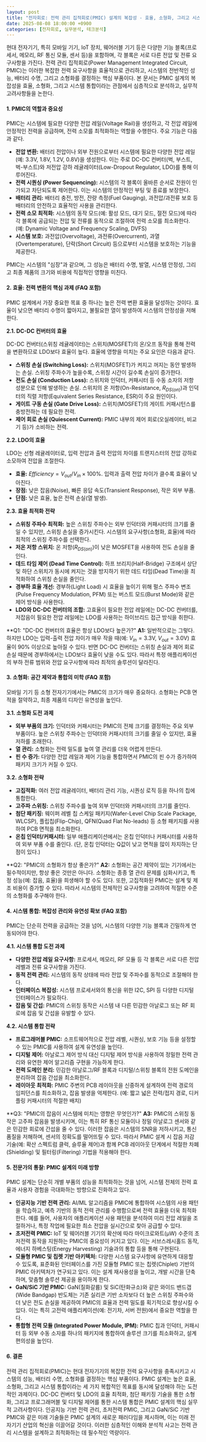 ```yaml
---
layout: post
title: "전자회로: 전력 관리 집적회로(PMIC) 설계의 복잡성 - 효율, 소형화, 그리고 시스템 통합 (확장판)"
date: 2025-08-08 18:00:00 +0900
categories: [전자회로, 실무분석, 테크분석]
---
```


현대 전자기기, 특히 모바일 기기, IoT 장치, 웨어러블 기기 등은 다양한 기능 블록(프로세서, 메모리, RF 통신 모듈, 센서 등)을 포함하며, 각 블록은 서로 다른 전압 및 전류 요구사항을 가진다. 전력 관리 집적회로(Power Management Integrated Circuit, PMIC)는 이러한 복잡한 전력 요구사항을 효율적으로 관리하고, 시스템의 전반적인 성능, 배터리 수명, 그리고 소형화를 결정하는 핵심 부품이다. 본 문서는 PMIC 설계의 복잡성을 효율, 소형화, 그리고 시스템 통합이라는 관점에서 심층적으로 분석하고, 실무적 고려사항들을 논한다.

#### 1. PMIC의 역할과 중요성

PMIC는 시스템에 필요한 다양한 전압 레일(Voltage Rail)을 생성하고, 각 전압 레일에 안정적인 전력을 공급하며, 전력 소모를 최적화하는 역할을 수행한다. 주요 기능은 다음과 같다.

*   **전압 변환:** 배터리 전압이나 외부 전원으로부터 시스템에 필요한 다양한 전압 레일(예: 3.3V, 1.8V, 1.2V, 0.8V)을 생성한다. 이는 주로 DC-DC 컨버터(벅, 부스트, 벅-부스트)와 저전압 강하 레귤레이터(Low-Dropout Regulator, LDO)를 통해 이루어진다.
*   **전력 시퀀싱 (Power Sequencing):** 시스템의 각 블록이 올바른 순서로 전원이 인가되고 차단되도록 제어한다. 이는 시스템의 안정적인 부팅 및 종료를 보장한다.
*   **배터리 관리:** 배터리 충전, 방전, 잔량 측정(Fuel Gauging), 과전압/과전류 보호 등 배터리의 안전하고 효율적인 사용을 관리한다.
*   **전력 소모 최적화:** 시스템의 동작 모드(예: 활성 모드, 대기 모드, 절전 모드)에 따라 각 블록에 공급되는 전압 및 전류를 동적으로 조절하여 전력 소모를 최소화한다. (예: Dynamic Voltage and Frequency Scaling, DVFS)
*   **시스템 보호:** 과전압(Overvoltage), 과전류(Overcurrent), 과열(Overtemperature), 단락(Short Circuit) 등으로부터 시스템을 보호하는 기능을 제공한다.

PMIC는 시스템의 "심장"과 같으며, 그 성능은 배터리 수명, 발열, 시스템 안정성, 그리고 최종 제품의 크기와 비용에 직접적인 영향을 미친다.

#### 2. 효율: 전력 변환의 핵심 과제 (FAQ 포함)

PMIC 설계에서 가장 중요한 목표 중 하나는 높은 전력 변환 효율을 달성하는 것이다. 효율이 낮으면 배터리 수명이 짧아지고, 불필요한 열이 발생하여 시스템의 안정성을 저해한다.

**2.1. DC-DC 컨버터의 효율**

DC-DC 컨버터(스위칭 레귤레이터)는 스위치(MOSFET)의 온/오프 동작을 통해 전력을 변환하므로 LDO보다 효율이 높다. 효율에 영향을 미치는 주요 요인은 다음과 같다.

*   **스위칭 손실 (Switching Loss):** 스위치(MOSFET)가 켜지고 꺼지는 동안 발생하는 손실. 스위칭 주파수가 높을수록, 스위칭 시간이 길수록 손실이 증가한다.
*   **전도 손실 (Conduction Loss):** 스위치와 인덕터, 커패시터 등 수동 소자의 저항 성분으로 인해 발생하는 손실. 스위치의 온 저항(On-Resistance, $R_{DS(on)}$)과 인덕터의 직렬 저항(Equivalent Series Resistance, ESR)이 주요 원인이다.
*   **게이트 구동 손실 (Gate Drive Loss):** 스위치(MOSFET)의 게이트 커패시턴스를 충방전하는 데 필요한 전력.
*   **제어 회로 손실 (Quiescent Current):** PMIC 내부의 제어 회로(오실레이터, 비교기 등)가 소비하는 전력.

**2.2. LDO의 효율**

LDO는 선형 레귤레이터로, 입력 전압과 출력 전압의 차이를 트랜지스터의 전압 강하로 소모하여 전압을 조절한다.

*   **효율:** $Efficiency = V_{out} / V_{in} \times 100\%$. 입력과 출력 전압 차이가 클수록 효율이 낮아진다.
*   **장점:** 낮은 잡음(Noise), 빠른 응답 속도(Transient Response), 작은 외부 부품.
*   **단점:** 낮은 효율, 높은 전력 손실(열 발생).

**2.3. 효율 최적화 전략**

*   **스위칭 주파수 최적화:** 높은 스위칭 주파수는 외부 인덕터와 커패시터의 크기를 줄일 수 있지만, 스위칭 손실을 증가시킨다. 시스템의 요구사항(소형화, 효율)에 따라 최적의 스위칭 주파수를 선택한다.
*   **저온 저항 스위치:** 온 저항($R_{DS(on)}$)이 낮은 MOSFET을 사용하여 전도 손실을 줄인다.
*   **데드 타임 제어 (Dead Time Control):** 하프 브리지(Half-Bridge) 구조에서 상단 및 하단 스위치가 동시에 켜지는 것을 방지하기 위한 데드 타임(Dead Time)을 최적화하여 스위칭 손실을 줄인다.
*   **경부하 효율 개선:** 경부하(Light Load) 시 효율을 높이기 위해 펄스 주파수 변조(Pulse Frequency Modulation, PFM) 또는 버스트 모드(Burst Mode)와 같은 제어 방식을 사용한다.
*   **LDO와 DC-DC 컨버터의 조합:** 고효율이 필요한 전압 레일에는 DC-DC 컨버터를, 저잡음이 필요한 전압 레일에는 LDO를 사용하는 하이브리드 접근 방식을 취한다.

**Q1: "DC-DC 컨버터의 효율은 항상 LDO보다 높은가?"
**A1:** 일반적으로는 그렇다. 하지만 LDO는 입력-출력 전압 차이가 매우 작을 때(예: $V_{in} = 3.3\text{V}$, $V_{out} = 3.0\text{V}$) 효율이 90% 이상으로 높아질 수 있다. 반면 DC-DC 컨버터는 스위칭 손실과 제어 회로 손실 때문에 경부하에서는 LDO보다 효율이 낮을 수도 있다. 따라서 특정 애플리케이션의 부하 전류 범위와 전압 요구사항에 따라 최적의 솔루션이 달라진다.

#### 3. 소형화: 공간 제약과 통합의 미학 (FAQ 포함)

모바일 기기 등 소형 전자기기에서는 PMIC의 크기가 매우 중요하다. 소형화는 PCB 면적을 절약하고, 최종 제품의 디자인 유연성을 높인다.

**3.1. 소형화 도전 과제**

*   **외부 부품의 크기:** 인덕터와 커패시터는 PMIC의 전체 크기를 결정하는 주요 외부 부품이다. 높은 스위칭 주파수는 인덕터와 커패시터의 크기를 줄일 수 있지만, 효율 저하를 초래한다.
*   **열 관리:** 소형화는 전력 밀도를 높여 열 관리를 더욱 어렵게 만든다.
*   **핀 수 증가:** 다양한 전압 레일과 제어 기능을 통합하면서 PMIC의 핀 수가 증가하여 패키지 크기가 커질 수 있다.

**3.2. 소형화 전략**

*   **고집적화:** 여러 전압 레귤레이터, 배터리 관리 기능, 시퀀싱 로직 등을 하나의 칩에 통합한다.
*   **고주파 스위칭:** 스위칭 주파수를 높여 외부 인덕터와 커패시터의 크기를 줄인다.
*   **첨단 패키징:** 웨이퍼 레벨 칩 스케일 패키지(Wafer-Level Chip Scale Package, WLCSP), 플립칩(Flip-Chip), QFN(Quad Flat No-leads) 등 소형 패키지를 사용하여 PCB 면적을 최소화한다.
*   **온칩 인덕터/커패시터:** 일부 애플리케이션에서는 온칩 인덕터나 커패시터를 사용하여 외부 부품 수를 줄인다. (단, 온칩 인덕터는 Q값이 낮고 면적을 많이 차지하는 단점이 있다.)

**Q2: "PMIC의 소형화가 항상 좋은가?"
**A2:** 소형화는 공간 제약이 있는 기기에서는 필수적이지만, 항상 좋은 것만은 아니다. 소형화는 종종 열 관리 문제를 심화시키고, 특정 성능(예: 잡음, 효율)을 희생해야 할 수도 있다. 또한, 고집적화된 PMIC는 설계 및 제조 비용이 증가할 수 있다. 따라서 시스템의 전체적인 요구사항을 고려하여 적절한 수준의 소형화를 추구해야 한다.

#### 4. 시스템 통합: 복잡성 관리와 유연성 확보 (FAQ 포함)

PMIC는 단순히 전력을 공급하는 것을 넘어, 시스템의 다양한 기능 블록과 긴밀하게 연동되어야 한다.

**4.1. 시스템 통합 도전 과제**

*   **다양한 전압 레일 요구사항:** 프로세서, 메모리, RF 모듈 등 각 블록은 서로 다른 전압 레벨과 전류 요구사항을 가진다.
*   **동적 전력 관리:** 시스템의 동작 상태에 따라 전압 및 주파수를 동적으로 조절해야 한다.
*   **인터페이스 복잡성:** 시스템 프로세서와의 통신을 위한 I2C, SPI 등 다양한 디지털 인터페이스가 필요하다.
*   **잡음 및 간섭:** PMIC의 스위칭 동작은 시스템 내 다른 민감한 아날로그 또는 RF 회로에 잡음 및 간섭을 유발할 수 있다.

**4.2. 시스템 통합 전략**

*   **프로그래머블 PMIC:** 소프트웨어적으로 전압 레벨, 시퀀싱, 보호 기능 등을 설정할 수 있는 PMIC를 사용하여 설계 유연성을 높인다.
*   **디지털 제어:** 아날로그 제어 방식 대신 디지털 제어 방식을 사용하여 정밀한 전력 관리와 유연한 제어 알고리즘 구현을 가능하게 한다.
*   **전력 도메인 분리:** 민감한 아날로그/RF 블록과 디지털/스위칭 블록의 전원 도메인을 분리하여 잡음 간섭을 최소화한다.
*   **레이아웃 최적화:** PMIC 주변의 PCB 레이아웃을 신중하게 설계하여 전력 경로의 임피던스를 최소화하고, 잡음 발생을 억제한다. (예: 짧고 넓은 전력/접지 경로, 디커플링 커패시터의 적절한 배치)

**Q3: "PMIC의 잡음이 시스템에 미치는 영향은 무엇인가?"
**A3:** PMIC의 스위칭 동작은 고주파 잡음을 발생시키며, 이는 특히 RF 통신 모듈이나 정밀 아날로그 센서와 같은 민감한 회로에 간섭을 줄 수 있다. 이러한 잡음은 시스템의 SNR을 저하시키고, 통신 품질을 저해하며, 센서의 정확도를 떨어뜨릴 수 있다. 따라서 PMIC 설계 시 잡음 저감 기술(예: 확산 스펙트럼 클럭, 슬루율 제어)과 함께 PCB 레이아웃 단계에서 적절한 차폐(Shielding) 및 필터링(Filtering) 기법을 적용해야 한다.

#### 5. 전문가의 통찰: PMIC 설계의 미래 방향

PMIC 설계는 단순히 개별 부품의 성능을 최적화하는 것을 넘어, 시스템 전체의 전력 효율과 사용자 경험을 극대화하는 방향으로 진화하고 있다.

*   **인공지능 기반 전력 관리:** AI/ML 알고리즘을 PMIC에 통합하여 시스템의 사용 패턴을 학습하고, 예측 기반의 동적 전력 관리를 수행함으로써 전력 효율을 더욱 최적화한다. 예를 들어, 사용자의 애플리케이션 사용 패턴을 분석하여 미리 전압 레일을 조절하거나, 특정 작업에 필요한 최소 전압을 실시간으로 찾아 공급할 수 있다.
*   **초저전력 PMIC:** IoT 및 웨어러블 기기의 확산에 따라 마이크로와트(µW) 수준의 초저전력 동작을 지원하는 PMIC의 중요성이 커지고 있다. 이는 서브스레시홀드 동작, 에너지 하베스팅(Energy Harvesting) 기술과의 통합 등을 통해 구현된다.
*   **모듈형 PMIC 및 칩렛 기반 아키텍처:** 다양한 시스템 요구사항에 유연하게 대응할 수 있도록, 표준화된 인터페이스를 가진 모듈형 PMIC 또는 칩렛(Chiplet) 기반의 PMIC 아키텍처가 연구되고 있다. 이는 설계 재사용성을 높이고, 개발 시간을 단축하며, 맞춤형 솔루션 제공을 용이하게 한다.
*   **GaN/SiC 기반 PMIC:** GaN(질화갈륨) 및 SiC(탄화규소)와 같은 와이드 밴드갭(Wide Bandgap) 반도체는 기존 실리콘 기반 소자보다 더 높은 스위칭 주파수와 더 낮은 전도 손실을 제공하여 PMIC의 효율과 전력 밀도를 획기적으로 향상시킬 수 있다. 이는 특히 고전력 애플리케이션(예: 전기차, 서버 전원)에서 중요한 역할을 한다.
*   **통합형 전력 모듈 (Integrated Power Module, IPM):** PMIC 칩과 인덕터, 커패시터 등 외부 수동 소자를 하나의 패키지에 통합하여 솔루션 크기를 최소화하고, 설계 편의성을 높인다.

#### 6. 결론

전력 관리 집적회로(PMIC)는 현대 전자기기의 복잡한 전력 요구사항을 충족시키고 시스템의 성능, 배터리 수명, 소형화를 결정하는 핵심 부품이다. PMIC 설계는 높은 효율, 소형화, 그리고 시스템 통합이라는 세 가지 복합적인 목표를 동시에 달성해야 하는 도전적인 과제이다. DC-DC 컨버터 및 LDO의 효율 최적화, 첨단 패키징 기술을 통한 소형화, 그리고 프로그래머블 및 디지털 제어를 통한 시스템 통합은 PMIC 설계의 핵심 실무적 고려사항이다. 인공지능 기반 전력 관리, 초저전력 PMIC, 그리고 GaN/SiC 기반 PMIC와 같은 미래 기술들은 PMIC 설계의 새로운 패러다임을 제시하며, 이는 미래 전자기기 산업의 혁신을 이끌어갈 것이다. 이러한 심층적인 이해와 분석적 사고는 전력 관리 시스템을 설계하고 최적화하는 데 필수적인 역량이다.